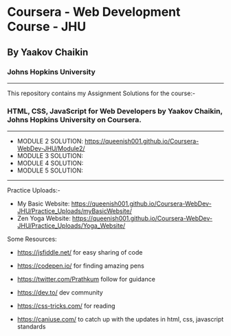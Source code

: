 # Coursera - Web Development Course - JHU
## By Yaakov Chaikin
### Johns Hopkins University
------------------------------------------------------------------------------------------------------------

This repository contains my Assignment Solutions for the course:-
### HTML, CSS, JavaScript for Web Developers by Yaakov Chaikin, Johns Hopkins University on Coursera.

------------------------------------------------------------------------------------------------------------

* MODULE 2 SOLUTION: https://queenish001.github.io/Coursera-WebDev-JHU/Module2/
* MODULE 3 SOLUTION:
* MODULE 4 SOLUTION: 
* MODULE 5 SOLUTION:

-----------------------------------------------------------------------------------------------------------

Practice Uploads:-
* My Basic Website: https://queenish001.github.io/Coursera-WebDev-JHU/Practice_Uploads/myBasicWebsite/
* Zen Yoga Website: https://queenish001.github.io/Coursera-WebDev-JHU/Practice_Uploads/Yoga_Website/


Some Resources: 
* https://jsfiddle.net/ 
   for easy sharing of code
   
* https://codepen.io/
for finding amazing pens

* https://twitter.com/Prathkum 
follow for guidance

* https://dev.to/ 
dev community

* https://css-tricks.com/ 
for reading

* https://caniuse.com/ 
to catch up with the updates in html, css, javascript standards


